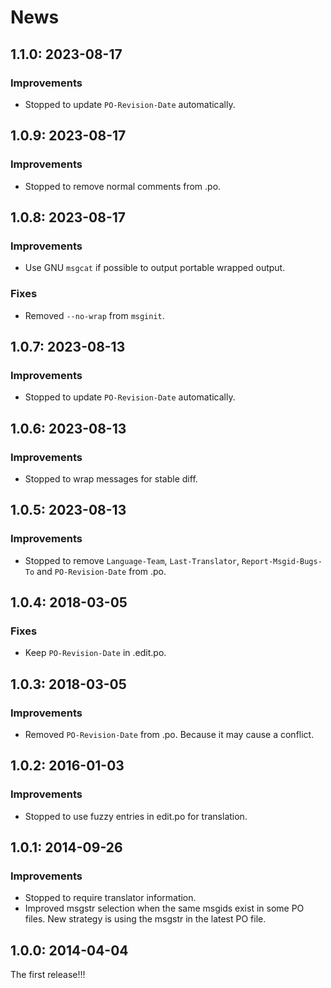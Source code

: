 # News

## 1.1.0: 2023-08-17

### Improvements

  * Stopped to update `PO-Revision-Date` automatically.

## 1.0.9: 2023-08-17

### Improvements

  * Stopped to remove normal comments from .po.

## 1.0.8: 2023-08-17

### Improvements

  * Use GNU `msgcat` if possible to output portable wrapped output.

### Fixes

  * Removed `--no-wrap` from `msginit`.

## 1.0.7: 2023-08-13

### Improvements

  * Stopped to update `PO-Revision-Date` automatically.

## 1.0.6: 2023-08-13

### Improvements

  * Stopped to wrap messages for stable diff.

## 1.0.5: 2023-08-13

### Improvements

  * Stopped to remove `Language-Team`, `Last-Translator`,
    `Report-Msgid-Bugs-To` and `PO-Revision-Date` from .po.

## 1.0.4: 2018-03-05

### Fixes

  * Keep `PO-Revision-Date` in .edit.po.

## 1.0.3: 2018-03-05

### Improvements

  * Removed `PO-Revision-Date` from .po. Because it may cause a conflict.

## 1.0.2: 2016-01-03

### Improvements

  * Stopped to use fuzzy entries in edit.po for translation.

## 1.0.1: 2014-09-26

### Improvements

  * Stopped to require translator information.
  * Improved msgstr selection when the same msgids exist in some PO files.
    New strategy is using the msgstr in the latest PO file.

## 1.0.0: 2014-04-04

The first release!!!
